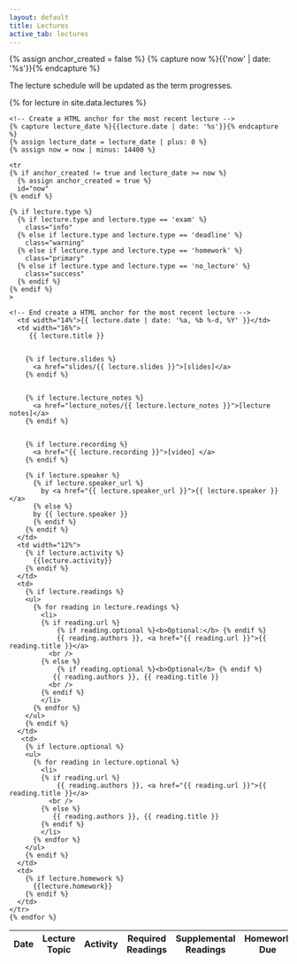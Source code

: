 ```yaml
---
layout: default
title: Lectures
active_tab: lectures
---
```


<!-- Create a HTML anchor for the most recent lecture -->
{% assign anchor_created = false %}
{% capture now %}{{'now' | date: '%s'}}{% endcapture %}
<!-- End create a HTML anchor for the most recent lecture -->


<!--
<div class="alert alert-info">
You can <a href="https://upenn.hosted.panopto.com/Panopto/Pages/Sessions/List.aspx?folderID=12985a70-115d-4b55-b0b3-aab500eecae5">watch recordings of the lecture videos online</a>.
</div>
-->

The lecture schedule will be updated as the term progresses. 

<table class="table table-striped">
  <thead>
    <tr>
      <th>Date</th> 
      <th>Lecture Topic</th>
      <th>Activity</th>
      <th>Required Readings</th>
      <th>Supplemental Readings</th>
      <th>Homework Due</th>
    </tr>
  </thead>
  <tbody>
    {% for lecture in site.data.lectures %}

    <!-- Create a HTML anchor for the most recent lecture -->
    {% capture lecture_date %}{{lecture.date | date: '%s'}}{% endcapture %}
    {% assign lecture_date = lecture_date | plus: 0 %}
    {% assign now = now | minus: 14400 %}

    <tr
    {% if anchor_created != true and lecture_date >= now %}
      {% assign anchor_created = true %}
      id="now" 
    {% endif %}
    
    {% if lecture.type %}
      {% if lecture.type and lecture.type == 'exam' %}
        class="info" 
      {% else if lecture.type and lecture.type == 'deadline' %}
        class="warning"
      {% else if lecture.type and lecture.type == 'homework' %}
        class="primary"
      {% else if lecture.type and lecture.type == 'no_lecture' %}
        class="success"
      {% endif %}
    {% endif %}
    >

    <!-- End create a HTML anchor for the most recent lecture -->
      <td width="14%">{{ lecture.date | date: '%a, %b %-d, %Y' }}</td>
      <td width="16%">
         {{ lecture.title }} 


        {% if lecture.slides %}
          <a href="slides/{{ lecture.slides }}">[slides]</a>
        {% endif %}


        {% if lecture.lecture_notes %}
          <a href="lecture_notes/{{ lecture.lecture_notes }}">[lecture notes]</a>
        {% endif %}


        {% if lecture.recording %}
          <a href="{{ lecture.recording }}">[video] </a>
        {% endif %}

	    {% if lecture.speaker %}
          {% if lecture.speaker_url %}
            by <a href="{{ lecture.speaker_url }}">{{ lecture.speaker }}</a> 
          {% else %} 
          by {{ lecture.speaker }}
          {% endif %}
	    {% endif %}
      </td>
      <td width="12%">
        {% if lecture.activity %} 
          {{lecture.activity}}
        {% endif %}
      </td>
      <td>
        {% if lecture.readings %} 
        <ul>
          {% for reading in lecture.readings %}
            <li>
            {% if reading.url %}
                {% if reading.optional %}<b>Optional:</b> {% endif %}
                {{ reading.authors }}, <a href="{{ reading.url }}">{{ reading.title }}</a> 
              <br />
            {% else %}
                {% if reading.optional %}<b>Optional</b> {% endif %}
               {{ reading.authors }}, {{ reading.title }} 
              <br />
            {% endif %}
            </li>
          {% endfor %}
        </ul>
        {% endif %}
      </td>
       <td>
        {% if lecture.optional %} 
        <ul>
          {% for reading in lecture.optional %}
            <li>
            {% if reading.url %}
                {{ reading.authors }}, <a href="{{ reading.url }}">{{ reading.title }}</a> 
              <br />
            {% else %}
               {{ reading.authors }}, {{ reading.title }} 
            {% endif %}
            </li>
          {% endfor %}
        </ul>
        {% endif %}
      </td>
      <td>
        {% if lecture.homework %} 
          {{lecture.homework}}
        {% endif %}
      </td>
    </tr>
    {% endfor %}
    
  </tbody>
</table>

